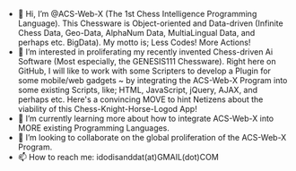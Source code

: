 - 👋 Hi, I’m @ACS-Web-X (The 1st Chess Intelligence Programming Language). This Chessware is Object-oriented and Data-driven (Infinite Chess Data, Geo-Data, AlphaNum Data, MultiaLingual Data, and perhaps etc. BigData). My motto is; Less Codes! More Actions! 
- 👀 I’m interested in proliferating my recently invented Chess-driven Ai Software (Most especially, the GENESIS111 Chessware). Right here on GitHub, I will like to work with some Scripters to develop a Plugin for some mobile/web gadgets ~ by integrating the ACS-Web-X Program into some existing Scripts, like; HTML, JavaScript, jQuery, AJAX, and perhaps etc. Here's a convincing MOVE to hint Netizens about the viability of this Chess-Knight-Horse-Logod App!
- 🌱 I’m currently learning more about how to integrate ACS-Web-X into MORE existing Programming Languages.
- 💞️ I’m looking to collaborate on the global proliferation of the ACS-Web-X Program.
- 📫 How to reach me: idodisanddat(at)GMAIL(dot)COM

